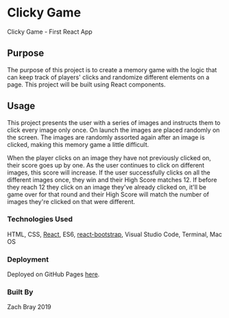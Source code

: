 # Clicky Game
Clicky Game - First React App

## Purpose

The purpose of this project is to create a memory game with the logic that can keep track of players' clicks and randomize different elements on a page. This project will be built using React components.

## Usage

This project presents the user with a series of images and instructs them to click every image only once. On launch the images are placed randomly on the screen. The images are randomly assorted again after an image is clicked, making this memory game a little difficult.

When the player clicks on an image they have not previously clicked on, their score goes up by one. As the user continues to click on different images, this score will increase. If the user successfully clicks on all the different images once, they win and their High Score matches 12. If before they reach 12 they click on an image they've already clicked on, it'll be game over for that round and their High Score will match the number of images they're clicked on that were different. 

### Technologies Used
HTML, CSS, [React](https://reactjs.org/), ES6, [react-bootstrap](https://github.com/react-bootstrap/react-bootstrap), Visual Studio Code, Terminal, Mac OS

### Deployment
Deployed on GitHub Pages [here](https://zzzbray.github.io/clicky-game/).

### Built By

Zach Bray 2019